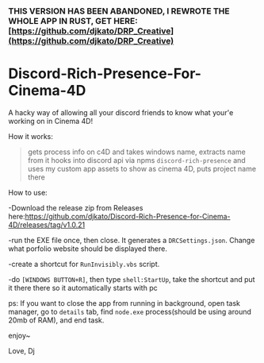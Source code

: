 ### THIS VERSION HAS BEEN ABANDONED, I REWROTE THE WHOLE APP IN RUST, GET HERE: [https://github.com/djkato/DRP_Creative](https://github.com/djkato/DRP_Creative)

# Discord-Rich-Presence-For-Cinema-4D
A hacky way of allowing all your discord friends to know what your'e working on in Cinema 4D!

How it works:
>gets process info on c4D and takes windows name, extracts name from it
>hooks into discord api via npms `discord-rich-presence` and uses my custom app assets to show as cinema 4D, puts project name there

How to use:
    
-Download the release zip from Releases here:https://github.com/djkato/Discord-Rich-Presence-for-Cinema-4D/releases/tag/v1.0.21

-run the EXE file once, then close. It generates a `DRCSettings.json`. Change what porfolio website should be displayed there.

-create a shortcut for `RunInvisibly.vbs` script.

-do `[WINDOWS BUTTON+R]`, then type `shell:StartUp`, take the shortcut and put it there there so it automatically starts with pc

ps: If you want to close the app from running in background, open task manager, go to `details` tab, find `node.exe` process(should be using around 20mb of RAM), and end task. 

enjoy~

Love, Dj
